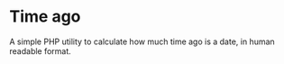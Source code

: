 Time ago
========

A simple PHP utility to calculate how much time ago is a date, in human readable format.
